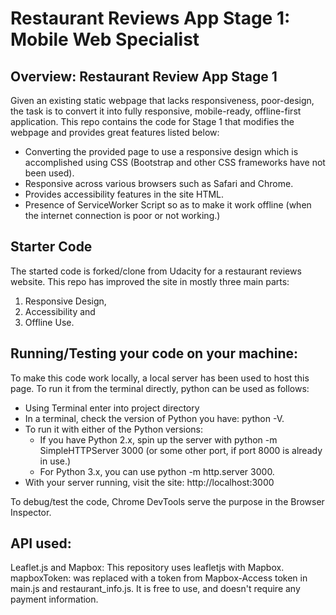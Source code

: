 # Restaurant Reviews App Stage 1: Mobile Web Specialist

## Overview: Restaurant Review App Stage 1
Given an existing static webpage that lacks responsiveness, poor-design, the task is to convert it into fully responsive, 
mobile-ready, offline-first application. 
This repo contains the code for Stage 1 that modifies the webpage and provides great features listed below:
- Converting the provided page to use a responsive design which is accomplished using CSS 
(Bootstrap and other CSS frameworks have not been used).
- Responsive across various browsers such as Safari and Chrome.
- Provides accessibility features in the site HTML.
- Presence of ServiceWorker Script so as to make it work offline (when the internet connection is poor or not working.)


## Starter Code
The started code is forked/clone from Udacity for a restaurant reviews website. This repo has improved the site in mostly three main parts:

1. Responsive Design,
2. Accessibility and
3. Offline Use.

## Running/Testing your code on your machine:

To make this code work locally, a local server has been used to host this page. 
To run it from the terminal directly, python can be used as follows:
- Using Terminal enter into project directory
- In a terminal, check the version of Python you have: python -V.
- To run it with either of the Python versions:
  - If you have Python 2.x, spin up the server with python -m SimpleHTTPServer 3000 (or some other port, if port 8000 is already in use.)
  - For Python 3.x, you can use python -m http.server 3000.
- With your server running, visit the site: http://localhost:3000

To debug/test the code, Chrome DevTools serve the purpose in the Browser Inspector.

## API used:
Leaflet.js and Mapbox:
This repository uses leafletjs with Mapbox. mapboxToken: was replaced with a token from Mapbox-Access token in main.js and restaurant_info.js. It is free to use, and doesn't require any payment information.
